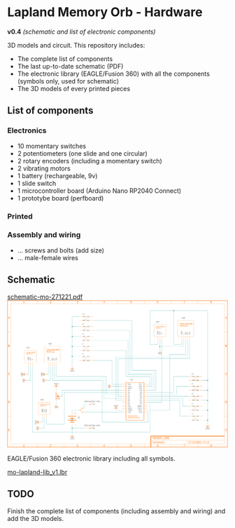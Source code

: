 # Lapland Memory Orb - Hardware
**v0.4** _(schematic and list of electronic components)_

3D models and circuit. This repository includes:
- The complete list of components
- The last up-to-date schematic (PDF)
- The electronic library (EAGLE/Fusion 360) with all the components (symbols only, used for schematic)
- The 3D models of every printed pieces

## List of components
### Electronics
- 10 momentary switches
- 2 potentiometers (one slide and one circular)
- 2 rotary encoders (including a momentary switch)
- 2 vibrating motors
- 1 battery (rechargeable, 9v)
- 1 slide switch
- 1 microcontroller board (Arduino Nano RP2040 Connect)
- 1 prototybe board (perfboard)

### Printed

### Assembly and wiring
- ... screws and bolts (add size)
- ... male-female wires

## Schematic
[schematic-mo-271221.pdf](asset/schematic-mo-271221.pdf)
![Alt text](asset/schematic-mo-271221.png?raw=true "Schematic of the Lapland Memory Orb")

EAGLE/Fusion 360 electronic library including all symbols.

[mo-lapland-lib_v1.lbr](asset/mo-lapland-lib_v1.lbr)

## TODO
Finish the complete list of components (including assembly and wiring) and add the 3D models.